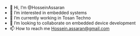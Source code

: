 - 👋 Hi, I’m @HosseinAssaran
- 👀 I’m interested in embedded systems
- 🌱 I’m currently working in Tosan Techno
- 💞️ I’m looking to collaborate on embedded device development
- 📫 How to reach me Hossein.assaran@gmail.com

<!---
HosseinAssaran/HosseinAssaran is a ✨ special ✨ repository because its `README.md` (this file) appears on your GitHub profile.
You can click the Preview link to take a look at your changes.
--->
